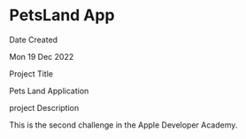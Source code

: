 # PetsLand App

Date Created

Mon 19 Dec 2022

Project Title

Pets Land Application 

project Description

This is the second challenge in the Apple Developer Academy. 
